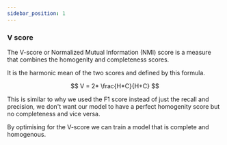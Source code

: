 ```yaml
---
sidebar_position: 1
---
```


### V score

The V-score or Normalized Mutual Information (NMI) score is a measure that combines the homogenity and completeness scores.

It is the harmonic mean of the two scores and defined by this formula.

$$
V = 2* \frac{H*C}{H+C}
$$

This is similar to why we used the F1 score instead of just the recall and precision, we don't want our model to have a perfect homogenity score but no completeness and vice versa.

By optimising for the V-score we can train a model that is complete and homogenous.